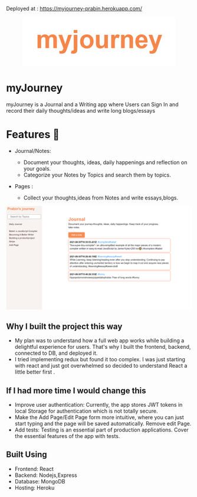 Deployed at : https://myjourney-prabin.herokuapp.com/

<!-- # TODO:
- <strike> Register and Sign In</strike>
- Log Out
- <strike> Journal Topics</strike>
- <strike>Search Journal by topics</strike>
- Time zone -->

<div align="center">
  <img src="./assets/myjourney.png">
</div>

# myJourney

myJourney is a Journal and a Writing app where Users can
Sign In and record their daily thoughts/ideas and write long
blogs/essays

# Features :rocket:

- Journal/Notes:

  - Document your thoughts, ideas, daily happenings and reflection on your goals.
  - Categorize your Notes by Topics and search them by topics.

- Pages :
  - Collect your thoughts,ideas from Notes and write essays,blogs.

<div align="center">
    <img src="./assets/journal-screenshot.png">
</div>

## Why I built the project this way
- My plan was to understand how a full web app works while building a delightful experience for users. That's why I built the frontend, backend, connected to DB, and deployed it.
- I tried implementing redux but found it too complex. I was just starting with react and just got overwhelmed so decided to understand React a little better first .

## If I had more time I would change this
- Improve user authentication: Currently, the app stores JWT tokens in local Storage for authentication which is not totally secure.
- Make the Add Page/Edit Page form more intuitive, where you can just start typing and the page will be saved automatically. Remove edit Page.
- Add tests: Testing is an essential part of production applications. Cover the essential features of the app with tests.

## Built Using

- Frontend: React
- Backend: Nodejs,Express
- Database: MongoDB
- Hosting: Heroku
